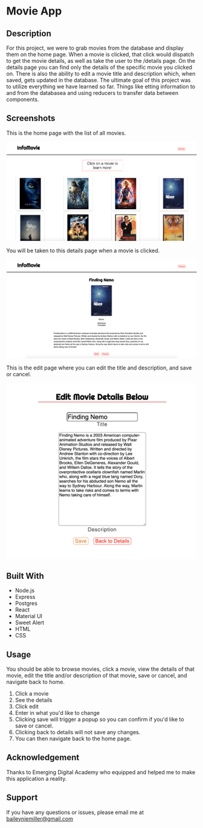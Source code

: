 # Movie App

## Description

For this project, we were to grab movies from the database and display them on the home page.  When a movie is clicked, that click would dispatch to get the movie details, as well as take the user to the /details page.  On the details page you can find only the details of the specific movie you clicked on.  There is also the ability to edit a movie title and description which, when saved, gets updated in the database.  The ultimate goal of this project was to utilize everything we have learned so far.  Things like etting information to and from the databasea and using reducers to transfer data between components.

## Screenshots

This is the home page with the list of all movies.

![alt text](/public/images/home.png "Movie App Screenshot")

You will be taken to this details page when a movie is clicked.

![alt text](/public/images/details.png "Movie App Screenshot")

This is the edit page where you can edit the title and description, and save or cancel.

![alt text](/public/images/edit.png "Movie App Screenshot")


## Built With

* Node.js
* Express
* Postgres
* React
* Material UI
* Sweet Alert
* HTML
* CSS


## Usage

You should be able to browse movies, click a movie, view the details of that movie, edit the title and/or description of that movie, save or cancel, and navigate back to home.

1. Click a movie
1. See the details
1. Click edit
1. Enter in what you'd like to change
1. Clicking save will trigger a popup so you can confirm if you'd like to save or cancel.
1. Clicking back to details will not save any changes.
1. You can then navigate back to the home page.


## Acknowledgement

Thanks to Emerging Digital Academy who equipped and helped me to make this application a reality.

## Support

If you have any questions or issues, please email me at baileyniemiller@gmail.com
